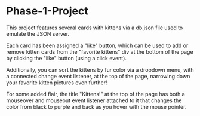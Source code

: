 # Phase-1-Project

This project features several cards with kittens via a db.json file used to emulate the JSON server. 

Each card has been assigned a "like" button, which can be used to add or remove kitten cards from the "favorite kittens" div at the bottom of the page by clicking the "like" button (using a click event).

Additionally, you can sort the kittens by fur color via a dropdown menu, with a connected change event listener, at the top of the page, narrowing down your favorite kitten pictures even further!

For some added flair, the title "Kittens!" at the top of the page has both a mouseover and mouseout event listener attached to it that changes the color from black to purple and back as you hover with the mouse pointer.